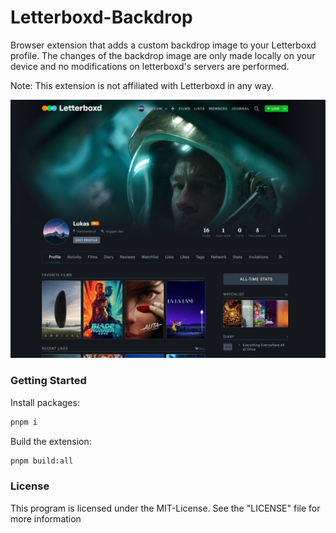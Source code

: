 # Letterboxd-Backdrop
Browser extension that adds a custom backdrop image to your Letterboxd profile. The changes of the backdrop image are only made locally on your device and no modifications on letterboxd's servers are performed.

Note: This extension is not affiliated with Letterboxd in any way.

![letterboxd-profile](files/letterboxd-profile.png)

###  Getting Started

Install packages:

```bash
pnpm i
```

Build the extension:

```bash
pnpm build:all
```

### License

This program is licensed under the MIT-License. See the "LICENSE" file for more information